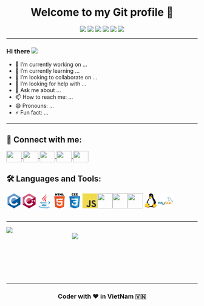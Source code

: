 <h1 align="center">
  Welcome to my Git profile 👋  
</h1>
<p align="center">
  <a target="blank">
    <img src="https://visitor-badge.glitch.me/badge?page_id=${your.HDuong1803}.${your.repo.id}"/>
  </a>
  <a target="blank">
    <img src="https://img.shields.io/github/license/rahuldkjain/github-profile-readme-generator?style=flat-square"/>
  </a>
  <a target="blank">
    <img src="https://img.shields.io/github/forks/HDuong1803/LearnCode?style=flat-square"/>
  </a>
  <a target="blank">
    <img src="https://img.shields.io/github/stars/HDuong1803?style=flat-square"/>
  </a>
  <a target="blank">
    <img src="https://img.shields.io/github/issues/HDuong1803/HDuong1803?style=flat-square"/>
  </a>
  <a target="blank">
    <img src="https://img.shields.io/github/issues-pr/HDuong1803/HDuong1803?style=flat-square"/>
  </a>
</p>

----

### Hi there <a><img src="https://media.giphy.com/media/hvRJCLFzcasrR4ia7z/giphy.gif" width="25px"></a>

- 🔭 I’m currently working on ...
- 🌱 I’m currently learning ...
- 👯 I’m looking to collaborate on ...
- 🤔 I’m looking for help with ...
- 💬 Ask me about ...
- 📫 How to reach me: ...
- 😄 Pronouns: ...
- ⚡ Fun fact: ...

---

## 🔗 Connect with me:

<p align="left">
  <a href="https://www.facebook.com/profile.php?id=100027635901109" target="blank">
    <img align="center" src="https://raw.githubusercontent.com/rahuldkjain/github-profile-readme-generator/master/src/images/icons/Social/facebook.svg" height="30" width="40" />
  </a>
  <a href="https://www.linkedin.com/in/hai-duong-57447b21b/" target="blank">
    <img align="center" src="https://raw.githubusercontent.com/rahuldkjain/github-profile-readme-generator/master/src/images/icons/Social/linked-in-alt.svg" height="30" width="40" />
  </a>
  <a href="https://dev.to/hduong1803" target="blank">
    <img align="center" src="https://cdn.jsdelivr.net/npm/simple-icons@3.0.1/icons/dev-dot-to.svg" height="30" width="40"/>
  </a>
  <a href="https://twitter.com/HiDng12837810" target="blank">
    <img align="center" src="https://raw.githubusercontent.com/rahuldkjain/github-profile-readme-generator/master/src/images/icons/Social/twitter.svg" height="30" width="40" />
  </a>
  <a href="https://www.instagram.com/_hduonggg_183_/" target="blank">
    <img align="center" src="https://raw.githubusercontent.com/rahuldkjain/github-profile-readme-generator/master/src/images/icons/Social/instagram.svg" height="30" width="40" />
  </a>

## 🛠️ Languages and Tools:
  
<img align="left" src="https://raw.githubusercontent.com/devicons/devicon/master/icons/c/c-original.svg" width="40" height="40"/> 
<img align="left" src="https://raw.githubusercontent.com/devicons/devicon/master/icons/cplusplus/cplusplus-original.svg" width="40" height="40"/>
<img align="left" src="https://raw.githubusercontent.com/devicons/devicon/master/icons/java/java-original.svg" width="40" height="40"/> 
<img align="left" src="https://raw.githubusercontent.com/devicons/devicon/master/icons/html5/html5-original-wordmark.svg" width="40" height="40"/> 
<img align="left" src="https://raw.githubusercontent.com/devicons/devicon/master/icons/css3/css3-original-wordmark.svg" width="40" height="40"/> 
<img align="left" src="https://raw.githubusercontent.com/devicons/devicon/master/icons/javascript/javascript-original.svg" width="40" height="40"/>
<img align="left" src="https://www.vectorlogo.zone/logos/git-scm/git-scm-icon.svg" width="40" height="40"/> 
<img align="left" src="https://www.vectorlogo.zone/logos/github/github-icon.svg" width="40" height="40"/> 
<img align="left" src="https://www.vectorlogo.zone/logos/heroku/heroku-icon.svg" width="40" height="40"/> 
<img align="left" src="https://raw.githubusercontent.com/devicons/devicon/master/icons/linux/linux-original.svg" width="40" height="40"/> 
<img src="https://raw.githubusercontent.com/devicons/devicon/master/icons/mysql/mysql-original-wordmark.svg" alt="mysql" width="40" height="40"/>
  
  </br>
  </br>
  
---
  
<a>
  <img align="left" width="380" src="https://github-readme-stats.vercel.app/api?username=HDuong1803&show_icons=true&theme=radical"/>
</a>
<a>
  <img align="right" width="331" src="https://github-readme-stats.vercel.app/api/top-langs/?username=HDuong1803&layout=compact" />
</a>

</br></br></br></br></br><br></br>

---

<a align="center">
  <h3>Coder with ❤️ in VietNam 🇻🇳</h3>
</a>
